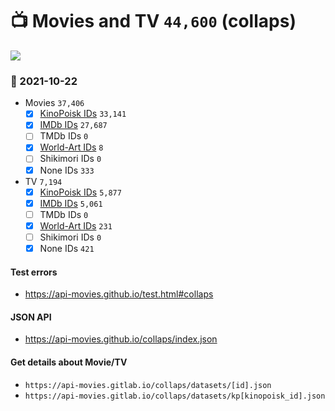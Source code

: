 # :tv: Movies and TV `44,600` (collaps)

<a href="https://API-Movies.github.io"><img src="https://API-Movies.github.io/banner.png?cache"></a>

### :date: 2021-10-22
- Movies `37,406`
  - [x] <a href="https://API-Movies.github.io/collaps/movie_kinopoisk_ids.json">KinoPoisk IDs</a> `33,141`
  - [x] <a href="https://API-Movies.github.io/collaps/movie_imdb_ids.json">IMDb IDs</a> `27,687`
  - [ ] TMDb IDs `0`
  - [x] <a href="https://API-Movies.github.io/collaps/movie_world_art_ids.json">World-Art IDs</a> `8`
  - [ ] Shikimori IDs `0`
  - [x] None IDs `333`
- TV `7,194`
  - [x] <a href="https://API-Movies.github.io/collaps/tv_kinopoisk_ids.json">KinoPoisk IDs</a> `5,877`
  - [x] <a href="https://API-Movies.github.io/collaps/tv_imdb_ids.json">IMDb IDs</a> `5,061`
  - [ ] TMDb IDs `0`
  - [x] <a href="https://API-Movies.github.io/collaps/tv_world_art_ids.json">World-Art IDs</a> `231`
  - [ ] Shikimori IDs `0`
  - [x] None IDs `421`
#### Test errors
- <a href='https://api-movies.github.io/test.html#collaps'>https://api-movies.github.io/test.html#collaps</a>
#### JSON API
- <a href='https://api-movies.github.io/collaps/index.json'>https://api-movies.github.io/collaps/index.json</a>
#### Get details about Movie/TV
- `https://api-movies.gitlab.io/collaps/datasets/[id].json`
- `https://api-movies.gitlab.io/collaps/datasets/kp[kinopoisk_id].json`
